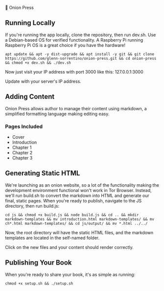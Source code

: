 🧅 Onion Press

## Running Locally

If you're running the app locally, clone the repository, then run dev.sh. Use a Debian-based OS for verified functionality. A Raspberry Pi running Raspberry Pi OS is a great choice if you have the hardware!

```
apt update && apt -y dist-upgrade && apt install -y git && git clone https://github.com/glenn-sorrentino/onion-press.git && cd onion-press && chmod +x dev.sh && ./dev.sh
```

Now just visit your IP address with port 3000 like this: 127.0.0.1:3000

Update with your server's IP address.

## Adding Content

Onion Press allows author to manage their content using markdown, a simplified formatting language making editing easy.

### Pages Included

* Cover
* Introduction
* Chapter 1
* Chapter 2
* Chapter 3

## Generating Static HTML

We're launching as an onion website, so a lot of the functionality making the development environment functional won't work in Tor Browser. Instead, we'll run build.sh to convert the markdown into HTML and generate our final, static pages. When you're ready to publish, navigate to the JS directory, then run build.js:

```
cd js && chmod +x build.js && node build.js && cd .. && mkdir markdown-templates && mv introduction.html markdown-templates/ && mv ch*.html markdown-templates/ && cd js/output/ && mv *.html ../../
```

Now, the root directory will have the static HTML files, and the markdown templates are located in the self-named folder.

Click on the new files and your content should render correctly.

## Publishing Your Book

When you're ready to share your book, it's as simple as running:

```
chmod +x setup.sh && ./setup.sh
```
